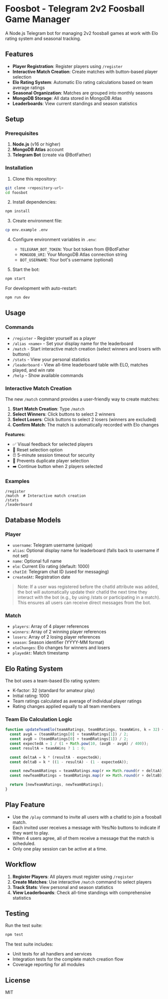 # Foosbot - Telegram 2v2 Foosball Game Manager

A Node.js Telegram bot for managing 2v2 foosball games at work with Elo rating system and seasonal tracking.

## Features

- **Player Registration**: Register players using `/register`
- **Interactive Match Creation**: Create matches with button-based player selection
- **Elo Rating System**: Automatic Elo rating calculations based on team average ratings
- **Seasonal Organization**: Matches are grouped into monthly seasons
- **MongoDB Storage**: All data stored in MongoDB Atlas
- **Leaderboards**: View current standings and season statistics

## Setup

### Prerequisites

1. **Node.js** (v16 or higher)
2. **MongoDB Atlas** account
3. **Telegram Bot** (create via @BotFather)

### Installation

1. Clone this repository:
```bash
git clone <repository-url>
cd foosbot
```

2. Install dependencies:
```bash
npm install
```

3. Create environment file:
```bash
cp env.example .env
```

4. Configure environment variables in `.env`:
   - `TELEGRAM_BOT_TOKEN`: Your bot token from @BotFather
   - `MONGODB_URI`: Your MongoDB Atlas connection string
   - `BOT_USERNAME`: Your bot's username (optional)

5. Start the bot:
```bash
npm start
```

For development with auto-restart:
```bash
npm run dev
```

## Usage

### Commands

- `/register` - Register yourself as a player
- `/alias <name>` - Set your display name for the leaderboard
- `/match` - Start interactive match creation (select winners and losers with buttons)
- `/stats` - View your personal statistics
- `/leaderboard` - View all-time leaderboard table with ELO, matches played, and win rate
- `/help` - Show available commands

### Interactive Match Creation

The new `/match` command provides a user-friendly way to create matches:

1. **Start Match Creation**: Type `/match`
2. **Select Winners**: Click buttons to select 2 winners
3. **Select Losers**: Click buttons to select 2 losers (winners are excluded)
4. **Confirm Match**: The match is automatically recorded with Elo changes

**Features:**
- ✅ Visual feedback for selected players
- 🔄 Reset selection option
- ⏰ 5-minute session timeout for security
- 🚫 Prevents duplicate player selection
- ➡️ Continue button when 2 players selected

### Examples

```
/register
/match  # Interactive match creation
/stats
/leaderboard
```

## Database Models

### Player
- `username`: Telegram username (unique)
- `alias`: Optional display name for leaderboard (falls back to username if not set)
- `name`: Optional full name
- `elo`: Current Elo rating (default: 1000)
- `chatId`: Telegram chat ID (used for messaging)
- `createdAt`: Registration date

> Note: If a user was registered before the chatId attribute was added, the bot will automatically update their chatId the next time they interact with the bot (e.g., by using /stats or participating in a match). This ensures all users can receive direct messages from the bot.

### Match
- `players`: Array of 4 player references
- `winners`: Array of 2 winning player references
- `losers`: Array of 2 losing player references
- `season`: Season identifier (YYYY-MM format)
- `eloChanges`: Elo changes for winners and losers
- `playedAt`: Match timestamp

## Elo Rating System

The bot uses a team-based Elo rating system:
- K-factor: 32 (standard for amateur play)
- Initial rating: 1000
- Team ratings calculated as average of individual player ratings
- Rating changes applied equally to all team members

### Team Elo Calculation Logic

```javascript
function updateTeamElo(teamARatings, teamBRatings, teamAWins, k = 32) {
  const avgA = (teamARatings[0] + teamARatings[1]) / 2;
  const avgB = (teamBRatings[0] + teamBRatings[1]) / 2;
  const expectedA = 1 / (1 + Math.pow(10, (avgB - avgA) / 400));
  const resultA = teamAWins ? 1 : 0;

  const deltaA = k * (resultA - expectedA);
  const deltaB = k * ((1 - resultA) - (1 - expectedA));

  const newTeamARatings = teamARatings.map(r => Math.round(r + deltaA));
  const newTeamBRatings = teamBRatings.map(r => Math.round(r + deltaB));

  return [newTeamARatings, newTeamBRatings];
}
```

## Play Feature

- Use the <code>/play</code> command to invite all users with a chatId to join a foosball match.
- Each invited user receives a message with Yes/No buttons to indicate if they want to play.
- When 4 users agree, all of them receive a message that the match is scheduled.
- Only one play session can be active at a time.

## Workflow

1. **Register Players**: All players must register using `/register`
2. **Create Matches**: Use interactive `/match` command to select players
3. **Track Stats**: View personal and season statistics
4. **View Leaderboards**: Check all-time standings with comprehensive statistics

## Testing

Run the test suite:
```bash
npm test
```

The test suite includes:
- Unit tests for all handlers and services
- Integration tests for the complete match creation flow
- Coverage reporting for all modules

## License

MIT 